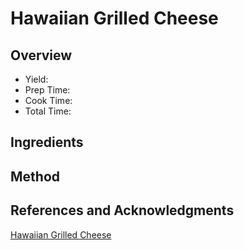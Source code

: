 # Hawaiian Grilled Cheese

## Overview

- Yield:
- Prep Time:
- Cook Time:
- Total Time:

## Ingredients


## Method



## References and Acknowledgments

[Hawaiian Grilled Cheese](http://houseofyumm.com/hawaiian-grilled-cheese/)
